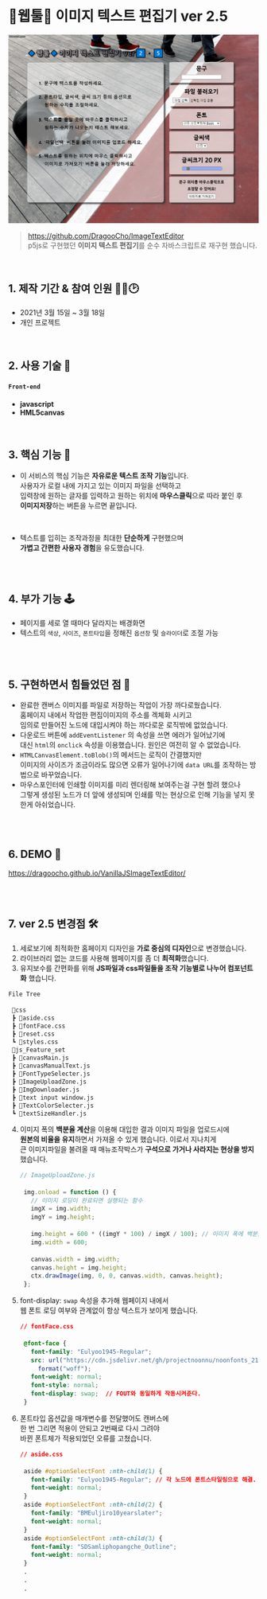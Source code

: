 # 🔹웹툴🔹 이미지 텍스트 편집기 ver 2.5

![Image Text Editor](https://github.com/DragooCho/TIL/blob/main/image/jjalbang18.gif?raw=true)

>https://github.com/DragooCho/ImageTextEditor        
 p5js로 구현했던 **이미지 텍스트 편집기**를 순수 자바스크립트로 재구현 했습니다.

<br />

## 1. 제작 기간 & 참여 인원 👨‍🔧🕑
- 2021년 3월 15일 ~ 3월 18일
- 개인 프로젝트

<br />

## 2. 사용 기술 📱
#### `Front-end`
  - **javascript** 
  - **HML5canvas**

<br />

## 3. 핵심 기능 📐
- 이 서비스의 핵심 기능은 **자유로운 텍스트 조작 기능**입니다.  
사용자가 로컬 내에 가지고 있는 이미지 파일을 선택하고        
입력창에 원하는 글자를 입력하고 원하는 위치에 **마우스클릭**으로 따라 붙인 후        
**이미지저장**하는 버튼을 누르면 끝입니다.         
<br />

- 텍스트를 입히는 조작과정을 최대한 **단순하게** 구현했으며    
**가볍고 간편한 사용자 경험**을 유도했습니다.

<br />
<br />

## 4. 부가 기능 🕹

- 페이지를 세로 열 때마다 달라지는 배경화면  
- 텍스트의 `색상`, `사이즈`, `폰트타입`을 정해진 `옵션창` 및 `슬라이더`로 조절 가능

<br />
<br />


## 5. 구현하면서 힘들었던 점 🤒 
       
- 완료한 캔버스 이미지를 파일로 저장하는 작업이 가장 까다로웠습니다.         
  홈페이지 내에서 작업한 편집이미지의 주소를 겍체화 시키고       
  임의로 만들어진 노드에 대입시켜야 하는 까다로운 로직밖에 없었습니다.         
- 다운로드 버튼에 `addEventListener` 의 속성을 쓰면 에러가 일어났기에   
  대신 `html`의 `onclick` 속성을 이용했습니다. 원인은 여전히 알 수 없었습니다. 
- `HTMLCanvasElement.toBlob()`의 메서드는 로직이 간결했지만       
  이미지의 사이즈가 조금이라도 많으면 오류가 일어나기에 `data URL`를 조작하는 방법으로 바꾸었습니다.
- 마우스포인터에 인쇄할 이미지를 미리 렌더링해 보여주는걸 구현 할려 했으나    
  그렇게 생성된 노드가 더 앞에 생성되며 인쇄를 막는 현상으로 인해 기능을 넣지 못한게 아쉬었습니다. 

<br />
<br />

## 6. DEMO 🚀 
https://dragoocho.github.io/VanillaJSImageTextEditor/

<br />
<br />

## 7. ver 2.5 변경점 🛠

1. 세로보기에 최적화한 홈페이지 디자인을 **가로 중심의 디자인**으로 변경했습니다.
2. 라이브러리 없는 코드를 사용해 웹페이지를 좀 더 **최적화**했습니다.
3. 유지보수를 간편화를 위해 **JS파일과 css파일들을 조작 기능별로 나누어 컴포넌트화** 했습니다.
  ```
  File Tree
  
   📂css
   ┣ 📜aside.css
   ┣ 📜fontFace.css
   ┣ 📜reset.css
   ┗ 📜styles.css
   📂js_Feature_set
   ┣ 📜canvasMain.js
   ┣ 📜canvasManualText.js
   ┣ 📜FontTypeSelecter.js
   ┣ 📜ImageUploadZone.js
   ┣ 📜ImgDownloader.js
   ┣ 📜text input window.js
   ┣ 📜TextColorSelecter.js
   ┗ 📜textSizeHandler.js 
  ```

4. 이미지 폭의 **백분율 계산**을 이용해 대입한 결과 이미지 파일을 업로드시에  
   **원본의 비율을 유지**하면서 가져올 수 있게 했습니다. 이로서 지나치게     
   큰 이미지파일을 불려올 때 매뉴조작박스가 **구석으로 가거나 사라지는 현상을 방지**했습니다. 
   ``` js
   // ImageUploadZone.js
   
    img.onload = function () { 
      // 이미지 로딩이 완료되면 실행되는 함수
      imgX = img.width;
      imgY = img.height;

      img.height = 600 * ((imgY * 100) / imgX / 100); // 이미지 폭에 백분율 계산으로 리사이즈를 구현
      img.width = 600; 

      canvas.width = img.width;
      canvas.height = img.height;
      ctx.drawImage(img, 0, 0, canvas.width, canvas.height);
    };
   ```


5. font-display: `swap` 속성을 추가해 웹페이지 내에서   
   웹 폰트 로딩 여부와 관계없이 항상 텍스트가 보이게 했습니다. 
   ``` css
   // fontFace.css
   
    @font-face {
      font-family: "Eulyoo1945-Regular";
      src: url("https://cdn.jsdelivr.net/gh/projectnoonnu/noonfonts_2102-01@1.0/Eulyoo1945-Regular.woff")
        format("woff");
      font-weight: normal;
      font-style: normal;
      font-display: swap;  // FOUT와 동일하게 작동시켜준다.
    }

6. 폰트타입 옵션값을 매개변수를 전달했어도 캔버스에   
 한 번 그리면 적용이 안되고 2번째로 다시 그려야   
  바뀐 폰트체가 적용되었던 오류를 고쳤습니다.
   ``` css
   // aside.css
   
    aside #optionSelectFont :nth-child(1) {
      font-family: "Eulyoo1945-Regular"; // 각 노드에 폰트스타일링으로 해결.
      font-weight: normal; 
    }
    aside #optionSelectFont :nth-child(2) {
      font-family: "BMEuljiro10yearslater";
      font-weight: normal; 
    }
    aside #optionSelectFont :nth-child(3) {
      font-family: "SDSamliphopangche_Outline";
      font-weight: normal;
    } 
    .
    .
    .


 

 

